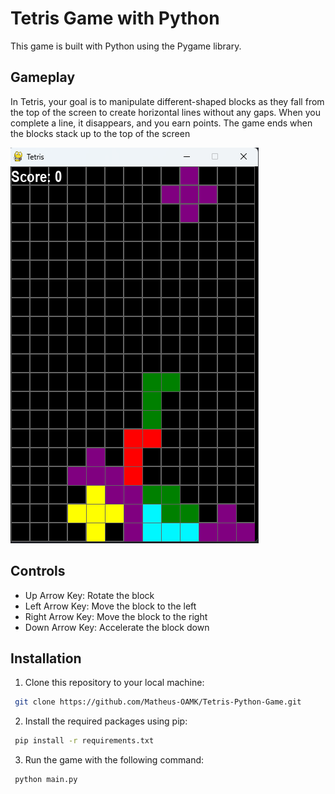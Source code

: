 # Tetris Game with Python

This game is built with Python using the Pygame library.

## Gameplay

In Tetris, your goal is to manipulate different-shaped blocks as they fall from the top of the screen to create horizontal lines without any gaps. When you complete a line, it disappears, and you earn points. The game ends when the blocks stack up to the top of the screen

![Gameplay Screenshot](./images/game.png)

## Controls

- Up Arrow Key: Rotate the block
- Left Arrow Key: Move the block to the left
- Right Arrow Key: Move the block to the right
- Down Arrow Key: Accelerate the block down

## Installation

1. Clone this repository to your local machine:

```bash
 git clone https://github.com/Matheus-OAMK/Tetris-Python-Game.git
```

2. Install the required packages using pip:

```bash
 pip install -r requirements.txt
```

3. Run the game with the following command:

```bash
 python main.py
```
